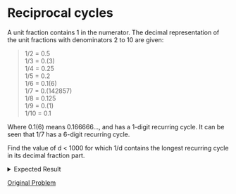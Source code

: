 # Reciprocal cycles

A unit fraction contains 1 in the numerator. The decimal representation of the unit fractions with denominators 2 to 10 are given:

> 1/2   =  0.5  
> 1/3   =  0.(3)  
> 1/4   =  0.25  
> 1/5   =  0.2  
> 1/6   =  0.1(6)  
> 1/7   =  0.(142857)  
> 1/8   =  0.125  
> 1/9   =  0.(1)  
> 1/10  =  0.1  

Where 0.1(6) means 0.166666..., and has a 1-digit recurring cycle. It can be seen that 1/7 has a 6-digit recurring cycle.

Find the value of d < 1000 for which 1/d contains the longest recurring cycle in its decimal fraction part.

<details> 
<summary>Expected Result</summary>
<pre>
983
</pre>
</details>

[Original Problem](https://projecteuler.net/problem=26)
